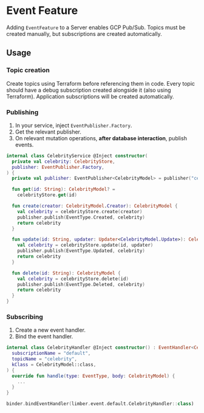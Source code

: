 # Event Feature

Adding `EventFeature` to a Server enables GCP Pub/Sub.
Topics must be created manually, but subscriptions are created automatically.

## Usage

### Topic creation

Create topics using Terraform before referencing them in code.
Every topic should have a debug subscription created alongside it (also using Terraform).
Application subscriptions will be created automatically.

### Publishing

1. In your service, inject `EventPublisher.Factory`.
2. Get the relevant publisher.
3. On relevant mutation operations, **after database interaction**, publish events.

```kotlin
internal class CelebrityService @Inject constructor(
  private val celebrity: CelebrityStore,
  publisher: EventPublisher.Factory,
) {
  private val publisher: EventPublisher<CelebrityModel> = publisher("celebrity")

  fun get(id: String): CelebrityModel? =
    celebrityStore.get(id)

  fun create(creator: CelebrityModel.Creator): CelebrityModel {
    val celebrity = celebrityStore.create(creator)
    publisher.publish(EventType.Created, celebrity)
    return celebrity
  }

  fun update(id: String, updater: Updater<CelebrityModel.Update>): CelebrityModel {
    val celebrity = celebrityStore.update(id, updater)
    publisher.publish(EventType.Updated, celebrity)
    return celebrity
  }

  fun delete(id: String): CelebrityModel {
    val celebrity = celebrityStore.delete(id)
    publisher.publish(EventType.Deleted, celebrity)
    return celebrity
  }
}
```

### Subscribing

1. Create a new event handler.
2. Bind the event handler.

```kotlin
internal class CelebrityHandler @Inject constructor() : EventHandler<CelebrityModel>(
  subscriptionName = "default",
  topicName = "celebrity",
  kClass = CelebrityModel::class,
) {
  override fun handle(type: EventType, body: CelebrityModel) {
    ...
  }
}
```

```kotlin
binder.bindEventHandler(limber.event.default.CelebrityHandler::class)
```

